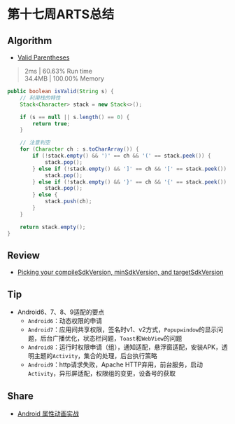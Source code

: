 # 第十七周ARTS总结
## Algorithm
- [Valid Parentheses](https://leetcode.com/problems/valid-parentheses/)
> 2ms | 60.63% Run time  
> 34.4MB | 100.00% Memory
```java
public boolean isValid(String s) {
    // 利用栈的特性
    Stack<Character> stack = new Stack<>();

    if (s == null || s.length() == 0) {
        return true;
    }

    // 注意判空
    for (Character ch : s.toCharArray()) {
        if (!stack.empty() && ')' == ch && '(' == stack.peek()) {
            stack.pop();
        } else if (!stack.empty() && ']' == ch && '[' == stack.peek()) {
            stack.pop();
        } else if (!stack.empty() && '}' == ch && '{' == stack.peek()) {
            stack.pop();
        } else {
            stack.push(ch);
        }
    }

    return stack.empty();
}
```
## Review
- [Picking your compileSdkVersion, minSdkVersion, and targetSdkVersion](https://medium.com/androiddevelopers/picking-your-compilesdkversion-minsdkversion-targetsdkversion-a098a0341ebd#.egywqatjg)

## Tip
+ Android6、7、8、9适配的要点
  + `Android6`：动态权限的申请
  + `Android7`：应用间共享权限，签名时v1、v2方式，`Popupwindow`的显示问题，后台广播优化，状态栏问题，`Toast`和`WebView`的问题
  + `Android8`：运行时权限申请（组），通知适配，悬浮窗适配，安装APK，透明主题的`Activity`，集合的处理，后台执行策略
  + `Android9`：http请求失败，Apache HTTP弃用，前台服务，启动`Activity`，异形屏适配，权限组的变更，设备号的获取

## Share
- [Android 属性动画实战](https://www.cnblogs.com/lanxingren/p/11309747.html)

<Vssue title="第十七周ARTS总结" />